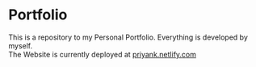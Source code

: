 # Portfolio
This is a repository to my Personal Portfolio. Everything is developed by myself.
<br>
The Website is currently deployed at <a href="https://priyank.netlify.com/">priyank.netlify.com</a>
